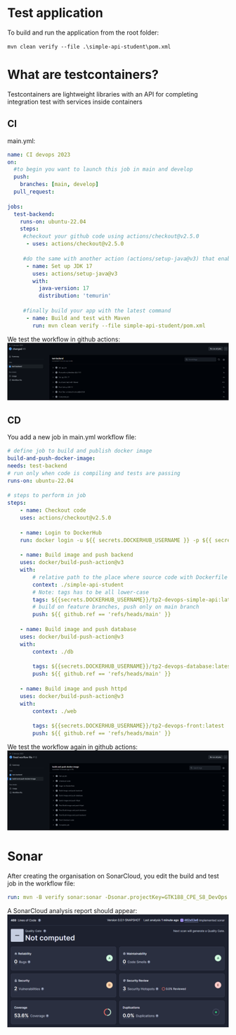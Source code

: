 # Test application
To build and run the application from the root folder:

```mvn clean verify --file .\simple-api-student\pom.xml```

# What are testcontainers?
Testcontainers are lightweight libraries with an API for completing integration test with services inside containers

## CI
main.yml:
```yaml
name: CI devops 2023
on:
  #to begin you want to launch this job in main and develop
  push:
    branches: [main, develop] 
  pull_request:

jobs:
  test-backend: 
    runs-on: ubuntu-22.04
    steps:
     #checkout your github code using actions/checkout@v2.5.0
      - uses: actions/checkout@v2.5.0

     #do the same with another action (actions/setup-java@v3) that enable to setup jdk 17
      - name: Set up JDK 17
        uses: actions/setup-java@v3
        with:
          java-version: 17
          distribution: 'temurin'

     #finally build your app with the latest command
      - name: Build and test with Maven
        run: mvn clean verify --file simple-api-student/pom.xml
```

We test the workflow in github actions:
![Workflow CI success](CI_test_good.png)

## CD
You add a new job in main.yml workflow file:

```yml
# define job to build and publish docker image
build-and-push-docker-image:
needs: test-backend
# run only when code is compiling and tests are passing
runs-on: ubuntu-22.04

# steps to perform in job
steps:
    - name: Checkout code
    uses: actions/checkout@v2.5.0

    - name: Login to DockerHub
    run: docker login -u ${{ secrets.DOCKERHUB_USERNAME }} -p ${{ secrets.DOCKERHUB_TOKEN }}

    - name: Build image and push backend
    uses: docker/build-push-action@v3
    with:
        # relative path to the place where source code with Dockerfile is located
        context: ./simple-api-student
        # Note: tags has to be all lower-case
        tags: ${{secrets.DOCKERHUB_USERNAME}}/tp2-devops-simple-api:latest
        # build on feature branches, push only on main branch
        push: ${{ github.ref == 'refs/heads/main' }}

    - name: Build image and push database
    uses: docker/build-push-action@v3
    with:
        context: ./db

        tags: ${{secrets.DOCKERHUB_USERNAME}}/tp2-devops-database:latest
        push: ${{ github.ref == 'refs/heads/main' }}

    - name: Build image and push httpd
    uses: docker/build-push-action@v3
    with:
        context: ./web

        tags: ${{secrets.DOCKERHUB_USERNAME}}/tp2-devops-front:latest
        push: ${{ github.ref == 'refs/heads/main' }}
```

We test the workflow again in github actions:
![Workflow CD success](CD_test_good.png)

# Sonar
After creating the organisation on SonarCloud, you edit the build and test job in the workflow file:

```yml
run: mvn -B verify sonar:sonar -Dsonar.projectKey=GTK188_CPE_S8_DevOps -Dsonar.organization=gtk188 -Dsonar.host.url=https://sonarcloud.io -Dsonar.login=${{ secrets.SONAR_TOKEN }}  --file ./simple-api-student/pom.xml
```

A SonarCloud analysis report should appear:
![SonarCloud report](Sonar_result.png)
